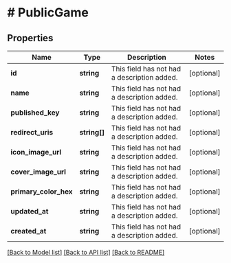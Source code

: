 # # PublicGame

## Properties

Name | Type | Description | Notes
------------ | ------------- | ------------- | -------------
**id** | **string** | This field has not had a description added. | [optional]
**name** | **string** | This field has not had a description added. | [optional]
**published_key** | **string** | This field has not had a description added. | [optional]
**redirect_uris** | **string[]** | This field has not had a description added. | [optional]
**icon_image_url** | **string** | This field has not had a description added. | [optional]
**cover_image_url** | **string** | This field has not had a description added. | [optional]
**primary_color_hex** | **string** | This field has not had a description added. | [optional]
**updated_at** | **string** | This field has not had a description added. | [optional]
**created_at** | **string** | This field has not had a description added. | [optional]

[[Back to Model list]](../../README.md#models) [[Back to API list]](../../README.md#endpoints) [[Back to README]](../../README.md)
